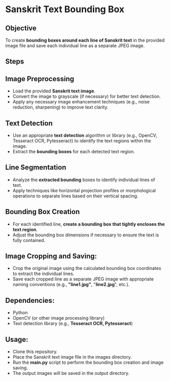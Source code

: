 # **Sanskrit Text Bounding Box**

## Objective
To create **bounding boxes around each line of Sanskrit text** in the provided image file and save each individual line as a separate JPEG image.

## Steps 

## Image Preprocessing

- Load the provided **Sanskrit text image**.
- Convert the image to grayscale (if necessary) for better text detection.
- Apply any necessary image enhancement techniques (e.g., noise reduction, sharpening) to improve text clarity.

## Text Detection

- Use an appropriate **text detection** algorithm or library (e.g., OpenCV, Tesseract OCR, Pytesseract) to identify the text regions within the image.
- Extract the **bounding boxes** for each detected text region.
## Line Segmentation

- Analyze the **extracted bounding** boxes to identify individual lines of text.
- Apply techniques like horizontal projection profiles or morphological operations to separate lines based on their vertical spacing.
## Bounding Box Creation

- For each identified line, **create a bounding box that tightly encloses the text region**.
- Adjust the bounding box dimensions if necessary to ensure the text is fully contained.
## Image Cropping and Saving:

- Crop the original image using the calculated bounding box coordinates to extract the individual lines.
- Save each cropped line as a separate JPEG image with appropriate naming conventions (e.g., **"line1.jpg"**, "**line2.jpg**", etc.).
## Dependencies:

- Python
- OpenCV (or other image processing library)
- Text detection library (e.g., **Tesseract OCR, Pytesseract**)

## Usage:

- Clone this repository.
- Place the Sanskrit text image file in the images directory.
- Run the **main.py** script to perform the bounding box creation and image saving.
- The output images will be saved in the output directory.
